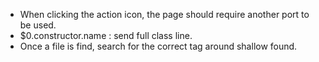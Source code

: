 - When clicking the action icon, the page should require another port to be used.
- $0.constructor.name : send full class line.
- Once a file is find, search for the correct tag around shallow found.
